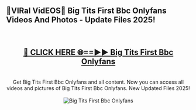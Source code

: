 <h2>🔴VIRal VidEOS🔴 Big Tits First Bbc Onlyfans Videos And Photos - Update Files 2025!</h2>
<br>
<div align="center">
<h2><a href="https://virallinks.top/Hdb6NB" rel="nofollow">🔴 CLICK HERE 🌐==►► Big Tits First Bbc Onlyfans</a></h2>
<br>
Get Big Tits First Bbc Onlyfans and all content. Now you can access all videos and pictures of Big Tits First Bbc Onlyfans. New Updated Files 2025!
<br>
<br>
<a href="https://virallinks.top/Hdb6NB" rel="nofollow" data-target="animated-image.originalLink"><img src="https://i.imgur.com/dJHk4Zq.gif)" alt="Big Tits First Bbc Onlyfans" style="max-width: 100%; display: inline-block;" data-target="animated-image.originalImage"></a>
</div>
<br>
